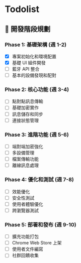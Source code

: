 # Todolist

## 🚦 開發階段規劃

### Phase 1: 基礎架構 (週 1-2)
- [x] 專案初始化和環境配置
- [x] 基礎 UI 組件開發
- [ ] 藍牙 API 整合
- [ ] 基本的設備發現和配對

### Phase 2: 核心功能 (週 3-4)
- [ ] 點對點訊息傳輸
- [ ] 基礎加密實作
- [ ] 訊息儲存和同步
- [ ] 連接狀態管理

### Phase 3: 進階功能 (週 5-6)
- [ ] 端對端加密強化
- [ ] 多設備管理
- [ ] 檔案傳輸功能
- [ ] 離線訊息處理

### Phase 4: 優化和測試 (週 7-8)
- [ ] 效能優化
- [ ] 安全性測試
- [ ] 使用者體驗優化
- [ ] 跨瀏覽器測試

### Phase 5: 部署和發布 (週 9-10)
- [ ] 擴充功能打包
- [ ] Chrome Web Store 上架
- [ ] 使用者文件編寫
- [ ] 社群回饋收集
